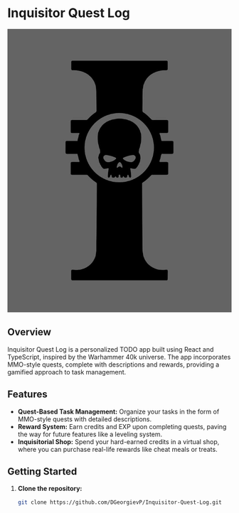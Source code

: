 # Inquisitor Quest Log

![Inquisitor Quest Log Logo](./inquisitor-quest-log//src/assets/inquisitor-logo.jpg)

## Overview

Inquisitor Quest Log is a personalized TODO app built using React and TypeScript, inspired by the Warhammer 40k universe. The app incorporates MMO-style quests, complete with descriptions and rewards, providing a gamified approach to task management.

## Features

- **Quest-Based Task Management:** Organize your tasks in the form of MMO-style quests with detailed descriptions.
- **Reward System:** Earn credits and EXP upon completing quests, paving the way for future features like a leveling system.
- **Inquisitorial Shop:** Spend your hard-earned credits in a virtual shop, where you can purchase real-life rewards like cheat meals or treats.

## Getting Started

1. **Clone the repository:**
   ```bash
   git clone https://github.com/DGeorgievP/Inquisitor-Quest-Log.git
